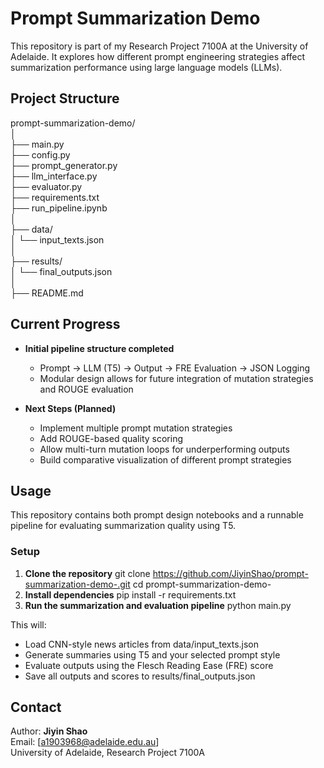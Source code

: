 # Prompt Summarization Demo

This repository is part of my Research Project 7100A at the University of Adelaide. It explores how different prompt engineering strategies affect summarization performance using large language models (LLMs).

## Project Structure

prompt-summarization-demo/<br>
│<br>
├── main.py <br>
├── config.py <br>
├── prompt_generator.py <br>
├── llm_interface.py <br>
├── evaluator.py <br>
├── requirements.txt <br>
├── run_pipeline.ipynb <br>
│<br>
├── data/<br>
│ └── input_texts.json <br>
│<br>
├── results/<br>
│ └── final_outputs.json <br>
│<br>
├── README.md <br>

## Current Progress

- **Initial pipeline structure completed**  
  - Prompt → LLM (T5) → Output → FRE Evaluation → JSON Logging
  - Modular design allows for future integration of mutation strategies and ROUGE evaluation

- **Next Steps (Planned)**  
  - Implement multiple prompt mutation strategies  
  - Add ROUGE-based quality scoring  
  - Allow multi-turn mutation loops for underperforming outputs  
  - Build comparative visualization of different prompt strategies

## Usage

This repository contains both prompt design notebooks and a runnable pipeline for evaluating summarization quality using T5.

### Setup

1. **Clone the repository**
   git clone https://github.com/JiyinShao/prompt-summarization-demo-.git
   cd prompt-summarization-demo-
2. **Install dependencies**
   pip install -r requirements.txt
3. **Run the summarization and evaluation pipeline**
   python main.py

This will:
 - Load CNN-style news articles from data/input_texts.json
 - Generate summaries using T5 and your selected prompt style
 - Evaluate outputs using the Flesch Reading Ease (FRE) score
 - Save all outputs and scores to results/final_outputs.json

## Contact

Author: **Jiyin Shao**  
Email: [a1903968@adelaide.edu.au]  
University of Adelaide, Research Project 7100A
